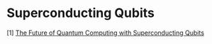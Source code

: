 # Superconducting Qubits
[1] [The Future of Quantum Computing with Superconducting Qubits](https://arxiv.org/pdf/2209.06841.pdf)
